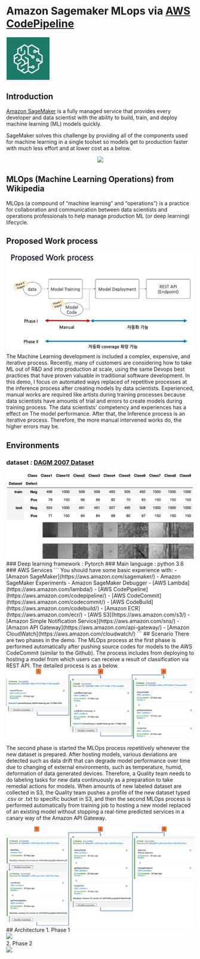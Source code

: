 # Amazon Sagemaker MLops via [AWS CodePipeline](https://aws.amazon.com/codepipeline/)

<div align="left">
  <img src="./docs/images/sagemaker.png">
</div>

## Introduction

[Amazon SageMaker](https://aws.amazon.com/sagemaker) is a fully managed service that provides every developer and data scientist with the ability to build, train, and deploy machine learning (ML) models quickly.

SageMaker solves this challenge by providing all of the components used for machine learning in a single toolset so models get to production faster with much less effort and at lower cost as a below.

<div align="center">
  <img src="https://d1.awsstatic.com/re19/Sagemaker/SageMaker_Overview-Chart.247eaea6e41ddca8299c5a9a9e91b5d78b751c38.png">
</div>

## MLOps (Machine Learning Operations) from Wikipedia

MLOps (a compound of “machine learning” and “operations”) is a practice for collaboration and communication between data scientists and operations professionals to help manage production ML (or deep learning) lifecycle.

## Proposed Work process

<div align="center">
  <img src="./docs/images/proposedworkprocess.png">
</div>
The Machine Learning development is included a complex, expensive, and iterative process. Recently, many of customers are considering how to take ML out of R&D and into production at scale, using the same Devops best practices that have proven valuable in traditional software development. 
In this demo, I focus on automated ways replaced of repetitive processes at the inference process after creating models by data scientists. Experienced, manual works are required like artists during training processes because data scientists have amounts of trial and errors to create models during training process.  The data scientists' competency and experiences has a effect on The model performance. After that, the Inference process is an iterative process. Therefore, the more manual intervened works do, the higher errors may be.
 
 ## Environments
  ### dataset : [DAGM 2007 Dataset](https://hci.iwr.uni-heidelberg.de/node/3616)
  <div align="center">
  <img src="./docs/images/dataset.png">
  </div>
  ### Deep learning framework : Pytorch
  ### Main language : python 3.6
  ### AWS Services
```
    You should have some basic experience with:
    - [Amazon SageMaker](https://aws.amazon.com/sagemaker/)
      - Amazon SageMaker Experiments
      - Amazon SageMaker Debugger
    - [AWS Lambda](https://aws.amazon.com/lambda/)
    - [AWS CodePipeline](https://aws.amazon.com/codepipeline/)
    - [AWS CodeCommit](https://aws.amazon.com/codecommit/)
    - [AWS CodeBuild](https://aws.amazon.com/codebuild/)
    - [Amazon ECR](https://aws.amazon.com/ecr/)
    - [AWS S3](https://aws.amazon.com/s3/)
    - [Amazon Simple Notification Service](https://aws.amazon.com/sns/)
    - [Amazon API Gateway](https://aws.amazon.com/api-gateway/)
    - [Amazon CloudWatch](https://aws.amazon.com/cloudwatch/)
```
## Scenario
There are two phases in the demo. The MLOps process at the first phase is performed automatically after pushing source codes for models to the AWS CodeCommit (similar to the Github). The process includes from deploying to hosting a model from which users can receive a result of classification via REST API. The detailed process is as a below.
<div align="center">
  <img src="./docs/images/phase1process.png">
</div>

The second phase is started the MLOps process repetitively whenever the new dataset is prepared. After hosting models, various deviations are detected such as data drift that can degrade model performance over time due to changing of external environments, such as temperature, humid, deformation of data generated devices. Therefore, a Quality team needs to do labeling tasks for new data continuously as a preparation to take remedial actions for models.
When amounts of new labeled dataset are collected in S3, the Quality team pushes a profile of the new dataset typed .csv or .txt to specific bucket in S3, and then the second MLOps process is performed automatically from training job to hosting a new model replaced of an existing model without stopping a real-time predicted services in a canary way of the Amazon API Gateway.

<div align="center">
  <img src="./docs/images/phase2process.png">
</div>
## Architecture
 1. Phase 1 
<div align="left">
  <img src="./docs/images/architecture1.png">
</div>
 2. Phase 2 
<div align="left">
  <img src="./docs/images/architecture2.png">
</div>
